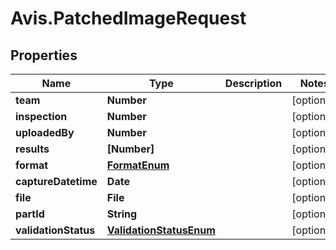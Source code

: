 # Avis.PatchedImageRequest

## Properties

| Name                 | Type                                                | Description | Notes      |
| -------------------- | --------------------------------------------------- | ----------- | ---------- |
| **team**             | **Number**                                          |             | [optional] |
| **inspection**       | **Number**                                          |             | [optional] |
| **uploadedBy**       | **Number**                                          |             | [optional] |
| **results**          | **[Number]**                                        |             | [optional] |
| **format**           | [**FormatEnum**](FormatEnum.md)                     |             | [optional] |
| **captureDatetime**  | **Date**                                            |             | [optional] |
| **file**             | **File**                                            |             | [optional] |
| **partId**           | **String**                                          |             | [optional] |
| **validationStatus** | [**ValidationStatusEnum**](ValidationStatusEnum.md) |             | [optional] |
